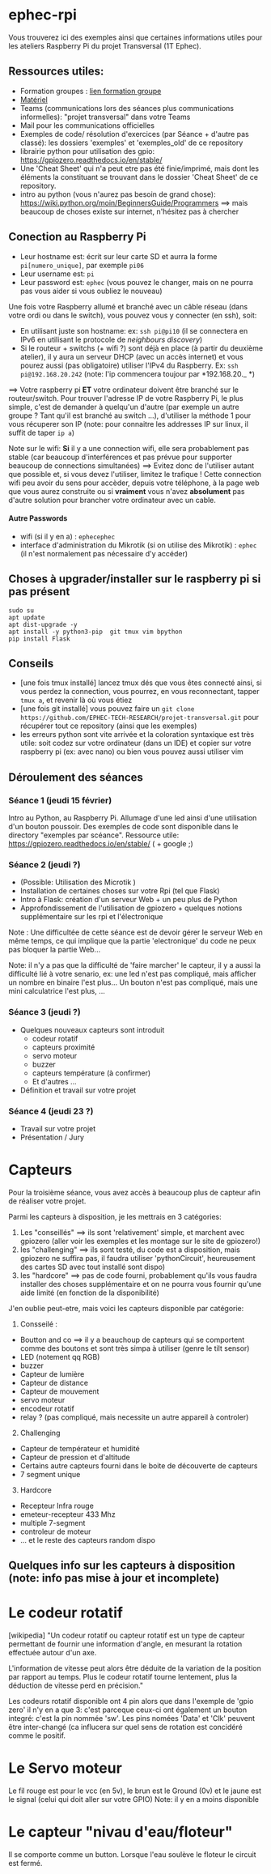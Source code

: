 # ephec-rpi

Vous trouverez ici des exemples ainsi que certaines informations utiles pour les ateliers Raspberry Pi du projet Transversal (1T Ephec).

## Ressources utiles:
- Formation groupes : [lien formation groupe](https://ephec.sharepoint.com/:x:/r/sites/Projettransversal2025/Documents%20partages/General/Projet%20transversal%202025%20Etudiants.xlsx?d=w731bdd96029244edb42474dcf24d171e&csf=1&web=1&e=WrJC1E)
- [Matériel](https://github.com/user-attachments/assets/9e32676f-76ad-4985-b861-8b9d5aa75f7d)
- Teams (communications lors des séances plus communications informelles): "projet transversal" dans votre Teams
- Mail pour les communications officielles
- Exemples de code/ résolution d'exercices (par Séance + d'autre pas classé): les dossiers 'exemples' et 'exemples_old' de ce repository
- librairie python pour utilisation des gpio: https://gpiozero.readthedocs.io/en/stable/
- Une 'Cheat Sheet' qui n'a peut etre pas été finie/imprimé, mais dont les éléments la constituant se trouvant dans le dossier 'Cheat Sheet' de ce repository.
- intro au python (vous n'aurez pas besoin de grand chose): https://wiki.python.org/moin/BeginnersGuide/Programmers
==> mais beaucoup de choses existe sur internet, n'hésitez pas à chercher

## Conection au Raspberry Pi

* Leur hostname est:  écrit sur leur carte SD et aurra la forme `pi[numero_unique]`, par exemple `pi06`
* Leur username est: `pi`
* Leur password est: `ephec` (vous pouvez le changer, mais on ne pourra pas vous aider si vous oubliez le nouveau)

Une fois votre Raspberry allumé et branché avec un câble réseau (dans votre ordi ou dans le switch), vous pouvez vous y connecter (en ssh), soit:
* En utilisant juste son hostname: ex: `ssh pi@pi10` (il se connectera en IPv6 en utilisant le protocole de *neighbours discovery*)
* Si le routeur + switchs (+ wifi ?) sont déjà en place (à partir du deuxième atelier), il y aura un serveur DHCP (avec un accès internet) et vous pourez aussi (pas obligatoire) utiliser l'IPv4 du Raspberry. Ex: `ssh pi@192.168.20.242` (note: l'ip commencera toujour par *192.168.20._ *)

==> Votre raspberry pi **ET** votre ordinateur doivent être branché sur le routeur/switch. 
Pour trouver l'adresse IP de votre Raspberry Pi, le plus simple, c'est de demander à quelqu'un d'autre (par exemple un autre groupe ? Tant qu'il est branché au switch ...), d'utiliser la méthode 1 pour vous récuperer son IP (note: pour connaitre les addresses IP sur linux, il suffit de taper `ip a`)


Note sur le wifi: **Si** il y a une connection wifi, elle sera probablement pas stable (car beaucoup d'interférences et pas prévue pour supporter beaucoup de connections simultanées) ==>  Evitez donc de l'utiliser autant que possible et, si vous devez l'utiliser, limitez le trafique !   Cette connection wifi peu avoir du sens pour accèder, depuis votre téléphone, à la page web que vous aurez construite ou si **vraiment** vous n'avez **absolument** pas d'autre solution pour brancher votre ordinateur avec un cable.

#### Autre Passwords
* wifi (si il y en a) : `ephecephec`
* interface d'administration du Mikrotik (si on utilise des Mikrotik) : `ephec`  (il n'est normalement pas nécessaire d'y accéder)


## Choses à upgrader/installer sur le raspberry pi si pas présent 
```
sudo su
apt update
apt dist-upgrade -y
apt install -y python3-pip  git tmux vim bpython
pip install Flask
```

## Conseils
- [une fois tmux installé] lancez tmux dés que vous êtes connecté ainsi, si vous perdez la connection, vous pourrez, en vous reconnectant, tapper `tmux a`, et revenir là où vous étiez
- [une fois git installé] vous pouvez faire un `git clone https://github.com/EPHEC-TECH-RESEARCH/projet-transversal.git` pour récupérer tout ce repository (ainsi que les exemples)
- les erreurs python sont vite arrivée et la coloration syntaxique est très utile: soit codez sur votre ordinateur (dans un IDE) et copier sur votre raspberry pi (ex: avec nano) ou bien vous pouvez aussi utiliser vim


## Déroulement des séances
### Séance 1 (jeudi 15 février)
Intro au Python, au Raspberry Pi. Allumage d'une led ainsi d'une utilisation d'un bouton poussoir.
Des exemples de code sont disponible dans le directory "exemples par scéance".
Ressource utile: https://gpiozero.readthedocs.io/en/stable/ ( + google ;)

### Séance 2 (jeudi ?)
* (Possible: Utilisation des Microtik )
* Installation de certaines choses sur votre Rpi (tel que Flask)
* Intro à Flask: création d'un serveur Web + un peu plus de Python
* Approfondissement de l'utilisation de gpiozero + quelques notions supplémentaire sur les rpi et l'électronique


Note : Une difficultée de cette séance est de devoir gérer le serveur Web en même temps, ce qui implique que la partie 'electronique' du code ne peux pas bloquer la partie Web...


Note: il n'y a pas que la difficulté de 'faire marcher' le capteur, il y a aussi la difficulté lié à votre senario, ex: une led n'est pas compliqué, mais afficher un nombre en binaire l'est plus... Un bouton n'est pas compliqué, mais une mini calculatrice l'est plus, ... 

### Séance 3 (jeudi ?)
* Quelques nouveaux capteurs sont introduit
    * codeur rotatif 
    * capteurs proximité 
    * servo moteur
    * buzzer 
    * capteurs température (à confirmer)
    * Et d'autres ...
* Définition et travail sur votre projet

### Séance 4 (jeudi 23 ?)
- Travail sur votre projet
- Présentation / Jury


# Capteurs 
Pour la troisième séance, vous avez accès à beaucoup plus de capteur afin de réaliser votre projet.

Parmi les capteurs à disposition, je les mettrais en 3 catégories: 
1. Les "conseillés" ==> ils sont 'relativement' simple, et marchent avec gpiozero (aller voir les exemples et les montage sur le site de gpiozero!)
2. les "challenging" ==> ils sont testé, du code est a disposition, mais gpiozero ne suffira pas, il faudra utiliser 'pythonCircuit', heureusement des cartes SD avec tout installé sont dispo) 
3. les "hardcore" ==> pas de code fourni, probablement qu'ils vous faudra installer des choses supplémentaire et on ne pourra vous fournir qu'une aide limité (en fonction de la disponibilité)

J'en oublie peut-etre, mais voici les capteurs disponible par catégorie:
1. Consseilé :
- Boutton and co  ==> il y a beauchoup de capteurs qui se comportent comme des boutons et sont très simpa à utiliser (genre le tilt sensor)
- LED (notement qq RGB)
- buzzer
- Capteur de lumière
- Capteur de distance
- Capteur de mouvement
- servo moteur
- encodeur rotatif
- relay ?  (pas compliqué, mais necessite un autre appareil à controler)

2. Challenging
- Capteur de températeur et humidité
- Capteur de pression et d'altitude
- Certains autre capteurs fourni dans le boite de découverte de capteurs
- 7 segment unique

3. Hardcore
- Recepteur Infra rouge
- emeteur-recepteur 433 Mhz
- multiple 7-segment
- controleur de moteur
- ... et le reste des capteurs random dispo


## Quelques info sur les capteurs à disposition (note: info pas mise à jour et incomplete)
# Le codeur rotatif
[wikipedia] "Un codeur rotatif ou capteur rotatif est un type de capteur permettant de fournir une information d'angle, en mesurant la rotation effectuée autour d'un axe.

L'information de vitesse peut alors être déduite de la variation de la position par rapport au temps. Plus le codeur rotatif tourne lentement, plus la déduction de vitesse perd en précision."

Les codeurs rotatif disponible ont 4 pin alors que dans l'exemple de 'gpio zero' il n'y en a que 3: c'est parceque ceux-ci ont également un bouton integré: c'est la pin nommée 'sw'.  Les pins nomées 'Data' et 'Clk' peuvent être inter-changé (ca influcera sur quel sens de rotation est concidéré comme le positif.

# Le Servo moteur
Le fil rouge est pour le vcc (en 5v), le brun est le Ground (0v) et le jaune est le signal (celui qui doit aller sur votre GPIO)
Note: il y en a moins disponible

# Le capteur "nivau d'eau/floteur"
Il se comporte comme un button.  Lorsque l'eau soulève le floteur le circuit est fermé.

